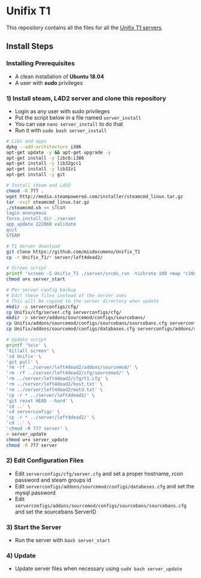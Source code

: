 # Unifix T1
This repository contains all the files for all the [Unifix T1 servers](https://steamcommunity.com/groups/UnifixServers).

## Install Steps

### Installing Prerequisites
- A clean installation of **Ubuntu 18.04**
- A user with **sudo** privileges

### 1) Install steam, L4D2 server and clone this repository
- Login as any user with sudo privileges
- Put the script below in a file named `server_install`
- You can use `nano server_install` to do that
- Run it with `sudo bash server_install`

```bash
# Libs and apps
dpkg --add-architecture i386
apt-get update -y && apt-get upgrade -y
apt-get install -y libc6:i386
apt-get install -y lib32gcc1
apt-get install -y lib32z1
apt-get install -y git

# Install steam and L4D2
chmod -R 777 .
wget http://media.steampowered.com/installer/steamcmd_linux.tar.gz
tar -xvzf steamcmd_linux.tar.gz
./steamcmd.sh << STEAM
login anonymous
force_install_dir ./server
app_update 222860 validate
quit
STEAM

# T1 Server download
git clone https://github.com/misdocumeno/Unifix_T1
cp -r Unifix_T1/* server/left4dead2/

# Screen script
printf 'screen -S Unifix_T1 ./server/srcds_run -tickrate 100 +map "c10m1_caves" +sv_clockcorrection_msecs 15 -timeout 10 +ip 0.0.0.0 -port 27015 +precache_all_survivors 1' > server_start
chmod u+x server_start

# Per server config backup
# Edit these files instead of the server ones
# This will be copied to the server directory when update
mkdir -p serverconfigs/cfg/
cp Unifix/cfg/server.cfg serverconfigs/cfg/
mkdir -p server/addons/sourcemod/configs/sourcebans/
cp Unifix/addons/sourcemod/configs/sourcebans/sourcebans.cfg serverconfigs/addons/sourcemod/configs/sourcebans/
cp Unifix/addons/sourcemod/configs/databases.cfg serverconfigs/addons/sourcemod/configs/

# Update script
printf '%s\n' \
'killall screen' \
'cd Unifix' \
'git pull' \
'rm -rf ../server/left4dead2/addons/sourcemod/' \
'rm -rf ../server/left4dead2/cfg/sourcemod/' \
'rm ../server/left4dead2/cfg/t1.cfg' \
'rm ../server/left4dead2/host.txt' \
'rm ../server/left4dead2/motd.txt' \
'cp -r * ../server/left4dead2/' \
'git reset HEAD --hard' \
'cd ..' \
'cd serverconfigs' \
'cp -r * ../server/left4dead2/' \
'cd ..' \
'chmod -R 777 server' \
> server_update
chmod u+x server_update
chmod -R 777 server
```

### 2) Edit Configuration Files
- Edit `serverconfigs/cfg/server.cfg` and set a proper hostname, rcon password and steam groups id
- Edit `serverconfigs/addons/sourcemod/configs/databeses.cfg` and set the mysql password
- Edit `serverconfigs/addons/sourcemod/configs/sourcebans/sourcebans.cfg` and set the sourcebans ServerID

### 3) Start the Server
- Run the server with `bash server_start`

### 4) Update
- Update server files when necessary using `sudo bash server_update`

